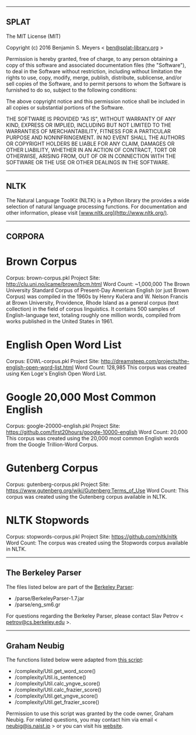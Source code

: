 - - - -
## SPLAT
The MIT License (MIT)

Copyright (c) 2016 Benjamin S. Meyers < <ben@splat-library.org> >

Permission is hereby granted, free of charge, to any person obtaining a copy
of this software and associated documentation files (the "Software"), to deal
in the Software without restriction, including without limitation the rights
to use, copy, modify, merge, publish, distribute, sublicense, and/or sell
copies of the Software, and to permit persons to whom the Software is
furnished to do so, subject to the following conditions:

The above copyright notice and this permission notice shall be included in all
copies or substantial portions of the Software.

THE SOFTWARE IS PROVIDED "AS IS", WITHOUT WARRANTY OF ANY KIND, EXPRESS OR
IMPLIED, INCLUDING BUT NOT LIMITED TO THE WARRANTIES OF MERCHANTABILITY,
FITNESS FOR A PARTICULAR PURPOSE AND NONINFRINGEMENT. IN NO EVENT SHALL THE
AUTHORS OR COPYRIGHT HOLDERS BE LIABLE FOR ANY CLAIM, DAMAGES OR OTHER
LIABILITY, WHETHER IN AN ACTION OF CONTRACT, TORT OR OTHERWISE, ARISING FROM,
OUT OF OR IN CONNECTION WITH THE SOFTWARE OR THE USE OR OTHER DEALINGS IN THE
SOFTWARE.

- - - -
## NLTK
The Natural Language ToolKit (NLTK) is a Python library the provides a wide selection of natural language processing functions.
For documentation and other information, please visit [www.nltk.org](http://www.nltk.org/).

- - - -
## CORPORA
# Brown Corpus
Corpus: brown-corpus.pkl
Project Site: <http://clu.uni.no/icame/brown/bcm.html>
Word Count: ~1,000,000
The Brown University Standard Corpus of Present-Day American English (or just Brown Corpus) was compiled in the 1960s by Henry Kučera and W. Nelson Francis at Brown University, Providence, Rhode Island as a general corpus (text collection) in the field of corpus linguistics. It contains 500 samples of English-language text, totaling roughly one million words, compiled from works published in the United States in 1961.
# English Open Word List
Corpus: EOWL-corpus.pkl
Project Site: <http://dreamsteep.com/projects/the-english-open-word-list.html>
Word Count: 128,985
This corpus was created using Ken Loge's English Open Word List.
# Google 20,000 Most Common English
Corpus: google-20000-english.pkl
Project Site: <https://github.com/first20hours/google-10000-english>
Word Count: 20,000
This corpus was created using the 20,000 most common English words from the Google Trillion-Word Corpus.
# Gutenberg Corpus
Corpus: gutenberg-corpus.pkl
Project Site: <https://www.gutenberg.org/wiki/Gutenberg:Terms_of_Use>
Word Count:
This corpus was created using the Gutenberg corpus available in NLTK.
# NLTK Stopwords
Corpus: stopwords-corpus.pkl
Project Site: <https://github.com/nltk/nltk>
Word Count:
The corpus was created using the Stopwords corpus available in NLTK.

- - - -
## The Berkeley Parser
The files listed below are part of the [Berkeley Parser](https://github.com/slavpetrov/berkeleyparser):
* /parse/BerkeleyParser-1.7.jar
* /parse/eng_sm6.gr

For questions regarding the Berkeley Parser, please contact Slav Petrov < <petrov@cs.berkeley.edu> >.

- - - -
## Graham Neubig
The functions listed below were adapted from [this script](https://github.com/neubig/util-scripts/blob/96c91e43b650136bb88bbb087edb1d31b65d389f/syntactic-complexity.py):
* /complexity/Util.get_word_score()
* /complexity/Util.is_sentence()
* /complexity/Util.calc_yngve_score()
* /complexity/Util.calc_frazier_score()
* /complexity/Util.get_yngve_score()
* /complexity/Util.get_frazier_score()

Permission to use this script was granted by the code owner, Graham Neubig. For related questions, you may contact 
him via email < <neubig@is.naist.jp> > or you can visit his [website](http://www.phontron.com/index.php).